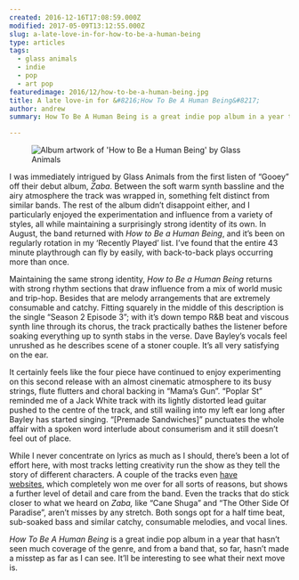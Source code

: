```yaml
---
created: 2016-12-16T17:08:59.000Z
modified: 2017-05-09T13:12:55.000Z
slug: a-late-love-in-for-how-to-be-a-human-being
type: articles
tags:
  - glass animals
  - indie
  - pop
  - art pop
featuredimage: 2016/12/how-to-be-a-human-being.jpg
title: A late love-in for &#8216;How To Be A Human Being&#8217;
author: andrew
summary: How To Be A Human Being is a great indie pop album in a year that hasn’t had many. So far, the band hasn’t made a misstep

---
```


<figure class="wide">
  <img src="album-artwork/how-to-be-a-human-being-glass-animals.jpg" alt="Album artwork of 'How to Be a Human Being' by Glass Animals" />
  <figcaption></figcaption>
</figure>

I was immediately intrigued by Glass Animals from the first listen of “Gooey” off their debut album, *Zaba*. Between the soft warm synth bassline and the airy atmosphere the track was wrapped in, something felt distinct from similar bands. The rest of the album didn’t disappoint either, and I particularly enjoyed the experimentation and influence from a variety of styles, all while maintaining a surprisingly strong identity of its own. In August, the band returned with *How to Be a Human Being*, and it’s been on regularly rotation in my ‘Recently Played’ list. I’ve found that the entire 43 minute playthrough can fly by easily, with back-to-back plays occurring more than once.

Maintaining the same strong identity, *How to Be a Human Being* returns with strong rhythm sections that draw influence from a mix of world music and trip-hop. Besides that are melody arrangements that are extremely consumable and catchy. Fitting squarely in the middle of this description is the single “Season 2 Episode 3”; with it’s down tempo R&B beat and viscous synth line through its chorus, the track practically bathes the listener before soaking everything up to synth stabs in the verse. Dave Bayley’s vocals feel unrushed as he describes scene of a stoner couple. It’s all very satisfying on the ear.

It certainly feels like the four piece have continued to enjoy experimenting on this second release with an almost cinematic atmosphere to its busy strings, flute flutters and choral backing in “Mama’s Gun”. “Poplar St” reminded me of a Jack White track with its lightly distorted lead guitar pushed to the centre of the track, and still wailing into my left ear long after Bayley has started singing. “[Premade Sandwiches]” punctuates the whole affair with a spoken word interlude about consumerism and it still doesn’t feel out of place.

While I never concentrate on lyrics as much as I should, there’s been a lot of effort here, with most tracks letting creativity run the show as they tell the story of different characters. A couple of the tracks even [have](http://www.raygun123.com/) [websites](http://dizzyoncaffeine.com/), which completely won me over for all sorts of reasons, but shows a further level of detail and care from the band. Even the tracks that do stick closer to what we heard on *Zaba,* like “Cane Shuga” and “The Other Side Of Paradise”, aren’t misses by any stretch. Both songs opt for a half time beat, sub-soaked bass and similar catchy, consumable melodies, and vocal lines.

*How To Be A Human Being* is a great indie pop album in a year that hasn’t seen much coverage of the genre, and from a band that, so far, hasn’t made a misstep as far as I can see. It’ll be interesting to see what their next move is.